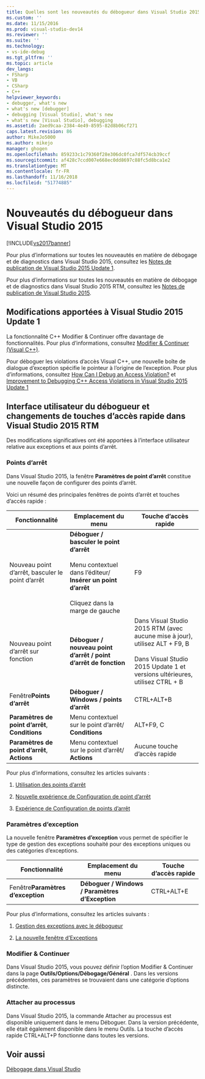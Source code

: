```yaml
---
title: Quelles sont les nouveautés du débogueur dans Visual Studio 2015 | Microsoft Docs
ms.custom: ''
ms.date: 11/15/2016
ms.prod: visual-studio-dev14
ms.reviewer: ''
ms.suite: ''
ms.technology:
- vs-ide-debug
ms.tgt_pltfrm: ''
ms.topic: article
dev_langs:
- FSharp
- VB
- CSharp
- C++
helpviewer_keywords:
- debugger, what's new
- what's new [debugger]
- debugging [Visual Studio], what's new
- what's new [Visual Studio], debugging
ms.assetid: 2aed9caa-2384-4e49-8595-82d8b06cf271
caps.latest.revision: 86
author: MikeJo5000
ms.author: mikejo
manager: ghogen
ms.openlocfilehash: 859233c1c79360f28e306dc0fca7df574cb39ccf
ms.sourcegitcommit: af428c7ccd007e668ec0dd8697c88fc5d8bca1e2
ms.translationtype: MT
ms.contentlocale: fr-FR
ms.lasthandoff: 11/16/2018
ms.locfileid: "51774885"
---
```

# <a name="whats-new-for-the-debugger-in-visual-studio-2015"></a>Nouveautés du débogueur dans Visual Studio 2015
[!INCLUDE[vs2017banner](../includes/vs2017banner.md)]

Pour plus d’informations sur toutes les nouveautés en matière de débogage et de diagnostics dans Visual Studio 2015, consultez les [Notes de publication de Visual Studio 2015 Update 1](https://www.visualstudio.com/news/vs2015-update1-vs#debug).  
  
 Pour plus d’informations sur toutes les nouveautés en matière de débogage et de diagnostics dans Visual Studio 2015 RTM, consultez les [Notes de publication de Visual Studio 2015](https://www.visualstudio.com/news/vs2015-vs#debug).  
  
## <a name="visual-studio-2015-update-1-changes"></a>Modifications apportées à Visual Studio 2015 Update 1  
 La fonctionnalité C++ Modifier & Continuer offre davantage de fonctionnalités. Pour plus d’informations, consultez [Modifier & Continuer (Visual C++)](../debugger/edit-and-continue-visual-cpp.md).  
  
 Pour déboguer les violations d’accès Visual C++, une nouvelle boîte de dialogue d’exception spécifie le pointeur à l’origine de l’exception. Pour plus d’informations, consultez [How Can I Debug an Access Violation?](../debugger/how-can-i-debug-an-access-violation-q.md) et [Improvement to Debugging C++ Access Violations in Visual Studio 2015 Update 1](http://blogs.msdn.com/b/visualstudioalm/archive/2015/10/29/improvement-to-debugging-c-access-violations-in-visual-studio-2015-update-1.aspx)  
  
## <a name="visual-studio-2015-rtm-debugger-ui-and-hotkey-changes"></a>Interface utilisateur du débogueur et changements de touches d’accès rapide dans Visual Studio 2015 RTM  
 Des modifications significatives ont été apportées à l’interface utilisateur relative aux exceptions et aux points d’arrêt.  
  
### <a name="breakpoints"></a>Points d’arrêt  
 Dans Visual Studio 2015, la fenêtre **Paramètres de point d’arrêt** constitue une nouvelle façon de configurer des points d’arrêt.  
  
 Voici un résumé des principales fenêtres de points d’arrêt et touches d’accès rapide :  
  
|Fonctionnalité|Emplacement du menu|Touche d’accès rapide|  
|-------------|-------------------|------------|  
|Nouveau point d’arrêt, basculer le point d’arrêt|**Déboguer / basculer le point d’arrêt**<br /><br /> Menu contextuel dans l’éditeur/ **Insérer un point d’arrêt**<br /><br /> Cliquez dans la marge de gauche|F9|  
|Nouveau point d’arrêt sur fonction|**Déboguer / nouveau point d’arrêt / point d’arrêt de fonction**|Dans Visual Studio 2015 RTM (avec aucune mise à jour), utilisez ALT + F9, B<br /><br /> Dans Visual Studio 2015 Update 1 et versions ultérieures, utilisez CTRL + B|  
|Fenêtre**Points d’arrêt** |**Déboguer / Windows / points d’arrêt**|CTRL+ALT+B|  
|**Paramètres de point d’arrêt**, **Conditions**|Menu contextuel sur le point d’arrêt/ **Conditions**|ALT+F9, C|  
|**Paramètres de point d’arrêt**, **Actions**|Menu contextuel sur le point d’arrêt/ **Actions**|Aucune touche d’accès rapide|  
  
 Pour plus d’informations, consultez les articles suivants :  
  
1.  [Utilisation des points d’arrêt](../debugger/using-breakpoints.md)  
  
2.  [Nouvelle expérience de Configuration de point d’arrêt](http://blogs.msdn.com/b/visualstudioalm/archive/2014/10/06/new-breakpoint-configuration-experience.aspx)  
  
3.  [Expérience de Configuration de points d’arrêt](http://channel9.msdn.com/Events/Visual-Studio/Connect-event-2014/711)  
  
### <a name="exception-settings"></a>Paramètres d’exception  
 La nouvelle fenêtre **Paramètres d’exception** vous permet de spécifier le type de gestion des exceptions souhaité pour des exceptions uniques ou des catégories d’exceptions.  
  
|Fonctionnalité|Emplacement du menu|Touche d’accès rapide|  
|-------------|-------------------|------------|  
|Fenêtre**Paramètres d’exception** |**Déboguer / Windows / Paramètres d’Exception**|CTRL+ALT+E|  
  
 Pour plus d’informations, consultez les articles suivants :  
  
1.  [Gestion des exceptions avec le débogueur](../debugger/managing-exceptions-with-the-debugger.md)  
  
2.  [La nouvelle fenêtre d’Exceptions](http://blogs.msdn.com/b/visualstudioalm/archive/2015/02/23/the-new-exception-settings-window-in-visual-studio-2015.aspx)  
  
### <a name="edit-and-continue"></a>Modifier & Continuer  
 Dans Visual Studio 2015, vous pouvez définir l’option Modifier &amp; Continuer dans la page **Outils/Options/Débogage/Général** . Dans les versions précédentes, ces paramètres se trouvaient dans une catégorie d’options distincte.  
  
### <a name="attach-to-process"></a>Attacher au processus  
 Dans Visual Studio 2015, la commande Attacher au processus est disponible uniquement dans le menu Déboguer. Dans la version précédente, elle était également disponible dans le menu Outils. La touche d’accès rapide CTRL+ALT+P fonctionne dans toutes les versions.  
  
## <a name="see-also"></a>Voir aussi  
 [Débogage dans Visual Studio](../debugger/debugging-in-visual-studio.md)



